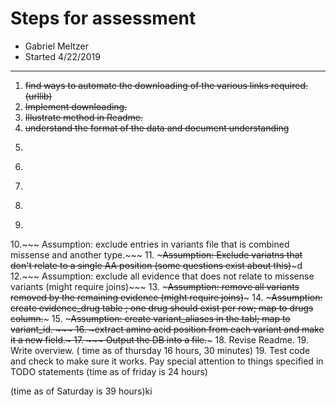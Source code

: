 # Steps for assessment
* Gabriel Meltzer  
* Started 4/22/2019

---


1. ~~find ways to automate the downloading of the various links required.
	(urllib)~~
2. ~~Implement downloading.~~
3. ~~Illustrate method in Readme.~~
4. ~~understand the format of the data and document understanding~~
5. ~~~interpret instructions.~~~
6. ~~~Decide whether or not it should be placed into an SQLLITE database right away, or later. Decision: do it at the end:~~~
7. ~~~Assumption: work out how to extract information. Decision: pandas.~~~ 
8. ~~~Assumption: exclude entries listed in evidence file that do not relate to therapies.~~~
9. ~~~Assumption: exclude entries in variants files that are not missense variants. ~~~
10.~~~ Assumption: exclude entries in variants file that is combined missense and another type.~~~ 
11. ~~~Assumption: Exclude variatns that don't relate to a single AA position (some questions exist about this)~~~d
12.~~~ Assumption: exclude all evidence that does not relate to missense variants (might require joins)~~~
13. ~~~Assumption: remove all variants removed by the remaining evidence (might require joins)~~~
14. ~~~Assumption: create evidence_drug table ; one drug should exist per row; map to drugs column.~~~
15. ~~~Assumption: create variant_aliases in the tabl; map to variant_id. ~~~
16. ~~~extract amino acid position from each variant and make it a new field.~~~
17. ~~~ Output the DB into a file.~~~
18. Revise Readme. 
19. Write overview. ( time as of thursday 16 hours, 30 minutes)
19. Test code and check to make sure it works. Pay special attention to things specified in TODO statements (time as of friday is 24 hours)

(time as of Saturday is 39 hours)ki
